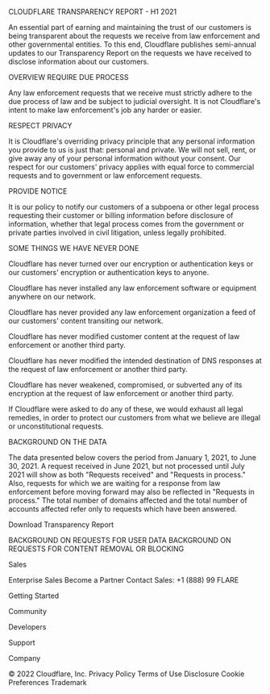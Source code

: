 CLOUDFLARE TRANSPARENCY REPORT - H1 2021

An essential part of earning and maintaining the trust of our customers is being transparent about the requests we receive from law enforcement and other governmental entities. To this end, Cloudflare publishes semi-annual updates to our Transparency Report on the requests we have received to disclose information about our customers.

OVERVIEW
REQUIRE DUE PROCESS

Any law enforcement requests that we receive must strictly adhere to the due process of law and be subject to judicial oversight. It is not Cloudflare's intent to make law enforcement's job any harder or easier.

RESPECT PRIVACY

It is Cloudflare's overriding privacy principle that any personal information you provide to us is just that: personal and private. We will not sell, rent, or give away any of your personal information without your consent. Our respect for our customers' privacy applies with equal force to commercial requests and to government or law enforcement requests.

PROVIDE NOTICE

It is our policy to notify our customers of a subpoena or other legal process requesting their customer or billing information before disclosure of information, whether that legal process comes from the government or private parties involved in civil litigation, unless legally prohibited.

SOME THINGS WE HAVE NEVER DONE

Cloudflare has never turned over our encryption or authentication keys or our customers' encryption or authentication keys to anyone.

Cloudflare has never installed any law enforcement software or equipment anywhere on our network.

Cloudflare has never provided any law enforcement organization a feed of our customers' content transiting our network.

Cloudflare has never modified customer content at the request of law enforcement or another third party.

Cloudflare has never modified the intended destination of DNS responses at the request of law enforcement or another third party.

Cloudflare has never weakened, compromised, or subverted any of its encryption at the request of law enforcement or another third party.

If Cloudflare were asked to do any of these, we would exhaust all legal remedies, in order to protect our customers from what we believe are illegal or unconstitutional requests.

BACKGROUND ON THE DATA

The data presented below covers the period from January 1, 2021, to June 30, 2021. A request received in June 2021, but not processed until July 2021 will show as both "Requests received" and "Requests in process." Also, requests for which we are waiting for a response from law enforcement before moving forward may also be reflected in "Requests in process." The total number of domains affected and the total number of accounts affected refer only to requests which have been answered.

Download Transparency Report

BACKGROUND ON REQUESTS FOR USER DATA
BACKGROUND ON REQUESTS FOR CONTENT REMOVAL OR BLOCKING

Sales

Enterprise Sales
Become a Partner
Contact Sales:
+1 (888) 99 FLARE

Getting Started

Community

Developers

Support

Company

© 2022 Cloudflare, Inc.
Privacy Policy
Terms of Use
Disclosure
Cookie Preferences
Trademark